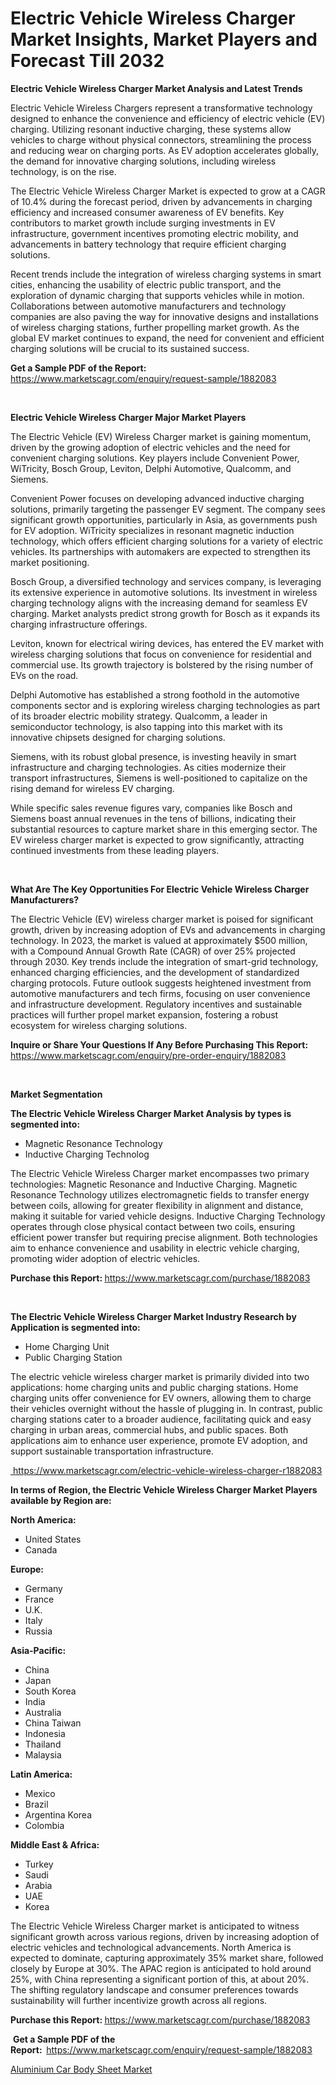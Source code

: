 <p><h1>Electric Vehicle Wireless Charger Market Insights, Market Players and Forecast Till 2032</h1></p><p><strong>Electric Vehicle Wireless Charger Market Analysis and Latest Trends</strong></p>
<p><p>Electric Vehicle Wireless Chargers represent a transformative technology designed to enhance the convenience and efficiency of electric vehicle (EV) charging. Utilizing resonant inductive charging, these systems allow vehicles to charge without physical connectors, streamlining the process and reducing wear on charging ports. As EV adoption accelerates globally, the demand for innovative charging solutions, including wireless technology, is on the rise.</p><p>The Electric Vehicle Wireless Charger Market is expected to grow at a CAGR of 10.4% during the forecast period, driven by advancements in charging efficiency and increased consumer awareness of EV benefits. Key contributors to market growth include surging investments in EV infrastructure, government incentives promoting electric mobility, and advancements in battery technology that require efficient charging solutions.</p><p>Recent trends include the integration of wireless charging systems in smart cities, enhancing the usability of electric public transport, and the exploration of dynamic charging that supports vehicles while in motion. Collaborations between automotive manufacturers and technology companies are also paving the way for innovative designs and installations of wireless charging stations, further propelling market growth. As the global EV market continues to expand, the need for convenient and efficient charging solutions will be crucial to its sustained success.</p></p>
<p><strong>Get a Sample PDF of the Report:&nbsp;</strong> <a href="https://www.marketscagr.com/enquiry/request-sample/1882083?utm_campaign=2187&utm_medium=2&utm_source=Github&utm_content=ia&utm_term=31032025&utm_id=electric-vehicle-wireless-charger">https://www.marketscagr.com/enquiry/request-sample/1882083</a></p>
<p>&nbsp;</p>
<p><strong>Electric Vehicle Wireless Charger Major Market Players</strong></p>
<p><p>The Electric Vehicle (EV) Wireless Charger market is gaining momentum, driven by the growing adoption of electric vehicles and the need for convenient charging solutions. Key players include Convenient Power, WiTricity, Bosch Group, Leviton, Delphi Automotive, Qualcomm, and Siemens.</p><p>Convenient Power focuses on developing advanced inductive charging solutions, primarily targeting the passenger EV segment. The company sees significant growth opportunities, particularly in Asia, as governments push for EV adoption. WiTricity specializes in resonant magnetic induction technology, which offers efficient charging solutions for a variety of electric vehicles. Its partnerships with automakers are expected to strengthen its market positioning.</p><p>Bosch Group, a diversified technology and services company, is leveraging its extensive experience in automotive solutions. Its investment in wireless charging technology aligns with the increasing demand for seamless EV charging. Market analysts predict strong growth for Bosch as it expands its charging infrastructure offerings.</p><p>Leviton, known for electrical wiring devices, has entered the EV market with wireless charging solutions that focus on convenience for residential and commercial use. Its growth trajectory is bolstered by the rising number of EVs on the road.</p><p>Delphi Automotive has established a strong foothold in the automotive components sector and is exploring wireless charging technologies as part of its broader electric mobility strategy. Qualcomm, a leader in semiconductor technology, is also tapping into this market with its innovative chipsets designed for charging solutions.</p><p>Siemens, with its robust global presence, is investing heavily in smart infrastructure and charging technologies. As cities modernize their transport infrastructures, Siemens is well-positioned to capitalize on the rising demand for wireless EV charging.</p><p>While specific sales revenue figures vary, companies like Bosch and Siemens boast annual revenues in the tens of billions, indicating their substantial resources to capture market share in this emerging sector. The EV wireless charger market is expected to grow significantly, attracting continued investments from these leading players.</p></p>
<p>&nbsp;</p>
<p><strong>What Are The Key Opportunities For Electric Vehicle Wireless Charger Manufacturers?</strong></p>
<p><p>The Electric Vehicle (EV) wireless charger market is poised for significant growth, driven by increasing adoption of EVs and advancements in charging technology. In 2023, the market is valued at approximately $500 million, with a Compound Annual Growth Rate (CAGR) of over 25% projected through 2030. Key trends include the integration of smart-grid technology, enhanced charging efficiencies, and the development of standardized charging protocols. Future outlook suggests heightened investment from automotive manufacturers and tech firms, focusing on user convenience and infrastructure development. Regulatory incentives and sustainable practices will further propel market expansion, fostering a robust ecosystem for wireless charging solutions.</p></p>
<p><strong>Inquire or Share Your Questions If Any Before Purchasing This Report:</strong> <a href="https://www.marketscagr.com/enquiry/pre-order-enquiry/1882083?utm_campaign=2187&utm_medium=2&utm_source=Github&utm_content=ia&utm_term=31032025&utm_id=electric-vehicle-wireless-charger">https://www.marketscagr.com/enquiry/pre-order-enquiry/1882083</a></p>
<p>&nbsp;</p>
<p><strong>Market Segmentation</strong></p>
<p><strong>The Electric Vehicle Wireless Charger Market Analysis by types is segmented into:</strong></p>
<p><ul><li>Magnetic Resonance Technology</li><li>Inductive Charging Technolog</li></ul></p>
<p><p>The Electric Vehicle Wireless Charger market encompasses two primary technologies: Magnetic Resonance and Inductive Charging. Magnetic Resonance Technology utilizes electromagnetic fields to transfer energy between coils, allowing for greater flexibility in alignment and distance, making it suitable for varied vehicle designs. Inductive Charging Technology operates through close physical contact between two coils, ensuring efficient power transfer but requiring precise alignment. Both technologies aim to enhance convenience and usability in electric vehicle charging, promoting wider adoption of electric vehicles.</p></p>
<p><strong>Purchase this Report:&nbsp;</strong><a href="https://www.marketscagr.com/purchase/1882083?utm_campaign=2187&utm_medium=2&utm_source=Github&utm_content=ia&utm_term=31032025&utm_id=electric-vehicle-wireless-charger">https://www.marketscagr.com/purchase/1882083</a></p>
<p>&nbsp;</p>
<p><strong>The Electric Vehicle Wireless Charger Market Industry Research by Application is segmented into:</strong></p>
<p><ul><li>Home Charging Unit</li><li>Public Charging Station</li></ul></p>
<p><p>The electric vehicle wireless charger market is primarily divided into two applications: home charging units and public charging stations. Home charging units offer convenience for EV owners, allowing them to charge their vehicles overnight without the hassle of plugging in. In contrast, public charging stations cater to a broader audience, facilitating quick and easy charging in urban areas, commercial hubs, and public spaces. Both applications aim to enhance user experience, promote EV adoption, and support sustainable transportation infrastructure.</p></p>
<p><a href="https://www.marketscagr.com/electric-vehicle-wireless-charger-r1882083?utm_campaign=2187&utm_medium=2&utm_source=Github&utm_content=ia&utm_term=31032025&utm_id=electric-vehicle-wireless-charger">&nbsp;https://www.marketscagr.com/electric-vehicle-wireless-charger-r1882083</a></p>
<p><strong>In terms of Region, the Electric Vehicle Wireless Charger Market Players available by Region are:</strong></p>
<p>
    <p> <strong> North America: </strong>
        <ul>
            <li>United States</li>
            <li>Canada</li>
        </ul>
        </p> 
    <p> <strong> Europe: </strong>
        <ul>
            <li>Germany</li>
            <li>France</li>
            <li>U.K.</li>
            <li>Italy</li>
            <li>Russia</li>
        </ul>
        </p> 
    <p> <strong> Asia-Pacific: </strong>
        <ul>
            <li>China</li>
            <li>Japan</li>
            <li>South Korea</li>
            <li>India</li>
            <li>Australia</li>
            <li>China Taiwan</li>
            <li>Indonesia</li>
            <li>Thailand</li>
            <li>Malaysia</li>
        </ul>
        </p> 
    <p> <strong> Latin America: </strong>
        <ul>
            <li>Mexico</li>
            <li>Brazil</li>
            <li>Argentina Korea</li>
            <li>Colombia</li>
        </ul>
        </p> 
    <p> <strong> Middle East & Africa: </strong>
        <ul>
            <li>Turkey</li>
            <li>Saudi</li>
            <li>Arabia</li>
            <li>UAE</li>
            <li>Korea</li>
        </ul>
    </p>
    </p>
<p><p>The Electric Vehicle Wireless Charger market is anticipated to witness significant growth across various regions, driven by increasing adoption of electric vehicles and technological advancements. North America is expected to dominate, capturing approximately 35% market share, followed closely by Europe at 30%. The APAC region is anticipated to hold around 25%, with China representing a significant portion of this, at about 20%. The shifting regulatory landscape and consumer preferences towards sustainability will further incentivize growth across all regions.</p></p>
<p><strong>Purchase this Report: </strong><a href="https://www.marketscagr.com/purchase/1882083?utm_campaign=2187&utm_medium=2&utm_source=Github&utm_content=ia&utm_term=31032025&utm_id=electric-vehicle-wireless-charger">https://www.marketscagr.com/purchase/1882083</a></p>
<p>&nbsp;<strong>Get a Sample PDF of the Report:&nbsp;&nbsp;</strong><a href="https://www.marketscagr.com/enquiry/request-sample/1882083?utm_campaign=2187&utm_medium=2&utm_source=Github&utm_content=ia&utm_term=31032025&utm_id=electric-vehicle-wireless-charger">https://www.marketscagr.com/enquiry/request-sample/1882083</a></p>
<p><strong></strong></p>
<p><p><a href="https://github.com/mauripalmi/Market-Research-Report-List-6/blob/main/aluminium-car-body-sheet-market.md?utm_campaign=2187&utm_medium=2&utm_source=Github&utm_content=ia&utm_term=31032025&utm_id=electric-vehicle-wireless-charger">Aluminium Car Body Sheet Market</a></p></p>